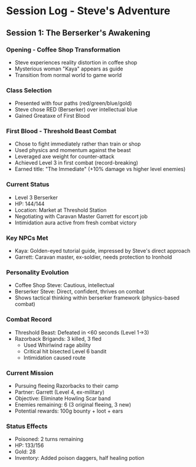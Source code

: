# Session Log - Steve's Adventure

## Session 1: The Berserker's Awakening

### Opening - Coffee Shop Transformation
- Steve experiences reality distortion in coffee shop
- Mysterious woman "Kaya" appears as guide
- Transition from normal world to game world

### Class Selection
- Presented with four paths (red/green/blue/gold)
- Steve chose RED (Berserker) over intellectual blue
- Gained Greataxe of First Blood

### First Blood - Threshold Beast Combat
- Chose to fight immediately rather than train or shop
- Used physics and momentum against the beast
- Leveraged axe weight for counter-attack
- Achieved Level 3 in first combat (record-breaking)
- Earned title: "The Immediate" (+10% damage vs higher level enemies)

### Current Status
- Level 3 Berserker
- HP: 144/144
- Location: Market at Threshold Station
- Negotiating with Caravan Master Garrett for escort job
- Intimidation aura active from fresh combat victory

### Key NPCs Met
- Kaya: Golden-eyed tutorial guide, impressed by Steve's direct approach
- Garrett: Caravan master, ex-soldier, needs protection to Ironhold

### Personality Evolution
- Coffee Shop Steve: Cautious, intellectual
- Berserker Steve: Direct, confident, thrives on combat
- Shows tactical thinking within berserker framework (physics-based combat)

### Combat Record
- Threshold Beast: Defeated in <60 seconds (Level 1→3)
- Razorback Brigands: 3 killed, 3 fled
  - Used Whirlwind rage ability
  - Critical hit bisected Level 6 bandit
  - Intimidation caused route

### Current Mission
- Pursuing fleeing Razorbacks to their camp
- Partner: Garrett (Level 4, ex-military)
- Objective: Eliminate Howling Scar band
- Enemies remaining: 6 (3 original fleeing, 3 new)
- Potential rewards: 100g bounty + loot + ears

### Status Effects
- Poisoned: 2 turns remaining
- HP: 133/156
- Gold: 28
- Inventory: Added poison daggers, half healing potion